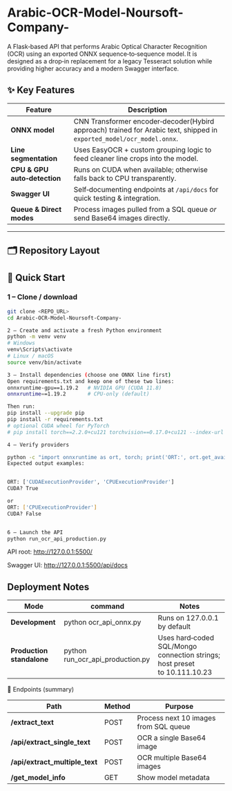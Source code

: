 # Arabic-OCR-Model-Noursoft-Company-
A Flask‑based API that performs Arabic Optical Character Recognition (OCR) using an exported ONNX sequence‑to‑sequence model. It is designed as a drop‑in replacement for a legacy Tesseract solution while providing higher accuracy and a modern Swagger interface.

## ✨ Key Features

| Feature | Description |
|---------|-------------|
| **ONNX model** | CNN Transformer encoder‑decoder(Hybird approach) trained for Arabic text, shipped in `exported_model/ocr_model.onnx`. |
| **Line segmentation** | Uses EasyOCR + custom grouping logic to feed cleaner line crops into the model. |
| **CPU & GPU auto‑detection** | Runs on CUDA when available; otherwise falls back to CPU transparently. |
| **Swagger UI** | Self‑documenting endpoints at `/api/docs` for quick testing & integration. |
| **Queue & Direct modes** | Process images pulled from a SQL queue *or* send Base64 images directly. |

---

## 🗂 Repository Layout


## 🚀 Quick Start

### 1 – Clone / download
```bash
git clone <REPO_URL>
cd Arabic-OCR-Model-Noursoft-Company-
 ```
```bash
2 – Create and activate a fresh Python environment
python -m venv venv
# Windows
venv\Scripts\activate
# Linux / macOS
source venv/bin/activate
```

```bash
3 – Install dependencies (choose one ONNX line first)
Open requirements.txt and keep one of these two lines:
onnxruntime-gpu==1.19.2   # NVIDIA GPU (CUDA 11.8)
onnxruntime==1.19.2       # CPU‑only (default)
```
```bash
Then run:
pip install --upgrade pip
pip install -r requirements.txt
# optional CUDA wheel for PyTorch
# pip install torch==2.2.0+cu121 torchvision==0.17.0+cu121 --index-url https://download.pytorch.org/whl/cu121
```
```bash
4 – Verify providers

python -c "import onnxruntime as ort, torch; print('ORT:', ort.get_available_providers()); print('CUDA?', torch.cuda.is_available())"
Expected output examples:


ORT: ['CUDAExecutionProvider', 'CPUExecutionProvider']
CUDA? True

or
ORT: ['CPUExecutionProvider']
CUDA? False
```
```bash

6 – Launch the API
python run_ocr_api_production.py
```


 API root: http://127.0.0.1:5500/

Swagger UI: http://127.0.0.1:5500/api/docs



## Deployment Notes

| Mode | command | Notes|
|---------|-------------|----------------|
| **Development** | python ocr_api_onnx.py | Runs on 127.0.0.1 by default |
| **Production standalone**| python run_ocr_api_production.py | Uses hard‑coded SQL/Mongo connection strings; host preset to 10.111.10.23|


📑 Endpoints (summary)

|Path |Method |Purpose|
|--------|-----------|--------------------|
|**/extract_text**| POST| Process next 10 images from SQL queue |
|**/api/extract_single_text** |POST |OCR a single Base64 image|
|**/api/extract_multiple_text** |POST | OCR multiple Base64 images|
|**/get_model_info** |GET |Show model metadata |
